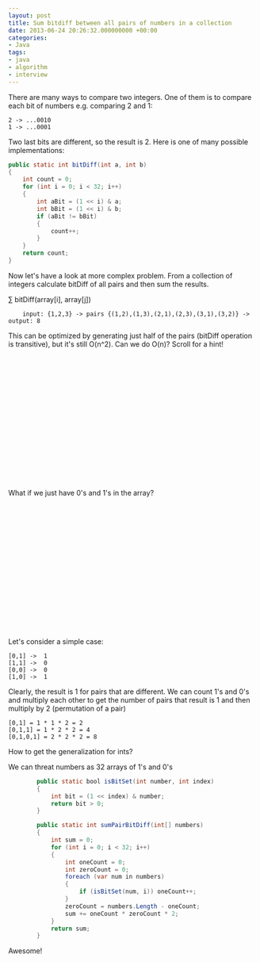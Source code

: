 ```yaml
---
layout: post
title: Sum bitdiff between all pairs of numbers in a collection
date: 2013-06-24 20:26:32.000000000 +00:00
categories:
- Java
tags:
- java
- algorithm
- interview
---
```

There are many ways to compare two integers. One of them is to compare each bit of numbers e.g. comparing 2 and 1:

    2 -> ...0010
    1 -> ...0001
 
Two last bits are different, so the result is 2. Here is one of many possible implementations:       

```java
public static int bitDiff(int a, int b)
{
    int count = 0;
    for (int i = 0; i < 32; i++)
    {
        int aBit = (1 << i) & a;
        int bBit = (1 << i) & b;
        if (aBit != bBit)
        {
            count++;
        }
    }
    return count;
}
```

Now let's have a look at more complex problem. From a collection of integers calculate bitDiff of all pairs and then sum the results.

 &#8721; bitDiff(array[i], array[j])

```
    input: {1,2,3} -> pairs {(1,2),(1,3),(2,1),(2,3),(3,1),(3,2)} -> output: 8
```

This can be optimized by generating just half of the pairs (bitDiff operation is transitive), but it's still O(n^2). Can we do O(n)? Scroll for a hint!

<br/><br/><br/><br/><br/>
<br/><br/><br/><br/><br/>
<br/><br/><br/><br/><br/>

What if we just have 0's and 1's in the array?

<br/><br/><br/><br/><br/>
<br/><br/><br/><br/><br/>
<br/><br/><br/><br/><br/>

Let's consider a simple case:

    [0,1] ->  1
    [1,1] ->  0
    [0,0] ->  0
    [1,0] ->  1

Clearly, the result is 1 for pairs that are different. We can count 1's and 0's and multiply each other to get the number of pairs that result is 1 and then multiply by 2 (permutation of a pair)

    [0,1] = 1 * 1 * 2 = 2
    [0,1,1] = 1 * 2 * 2 = 4
    [0,1,0,1] = 2 * 2 * 2 = 8

How to get the generalization for ints?

We can threat numbers as 32 arrays of 1's and 0's

```java
        public static bool isBitSet(int number, int index)
        {
            int bit = (1 << index) & number;
            return bit > 0;
        }

        public static int sumPairBitDiff(int[] numbers)
        {
            int sum = 0;
            for (int i = 0; i < 32; i++)
            {
                int oneCount = 0;
                int zeroCount = 0;
                foreach (var num in numbers)
                {
                    if (isBitSet(num, i)) oneCount++;
                }
                zeroCount = numbers.Length - oneCount;
                sum += oneCount * zeroCount * 2;
            }
            return sum;
        }
```

Awesome!



